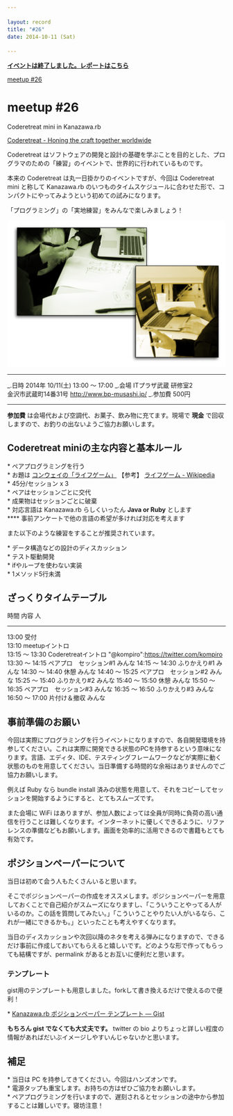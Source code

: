 ```yaml
---

layout: record
title: "#26"
date: 2014-10-11 (Sat)

---
```


<p>
<a href="./report.html"><strong>イベントは終了しました。レポートはこちら</strong></a></p>

<div class="doorkeeper-widget">
<a class="doorkeeper-registration-widget" href="http://kzrb.doorkeeper.jp/events/15503">meetup
#26</a><script src="http://widgets.doorkeeper.jp/w/widget.js"></script>

</div>

meetup #26
===========

Coderetreat mini in Kanazawa.rb

[Coderetreat - Honing the craft together
worldwide](http://coderetreat.org/)

Coderetreat
はソフトウェアの開発と設計の基礎を学ぶことを目的とした、プログラマのための「練習」のイベントで、世界的に行われているものです。

本来の Coderetreat は丸一日掛かりのイベントですが、今回は Coderetreat
mini と称して Kanazawa.rb
のいつものタイムスケジュールに合わせた形で、コンパクトにやってみようという初めての試みになります。

「プログラミング」の「実地練習」をみんなで楽しみましょう！

![](pair-programming.png)

  ----------- -------------------------------------------
  \_.日時     2014年 10/11(土) 13:00 〜 17:00
  \_.会場     ITプラザ武蔵 研修室2<br>金沢市武蔵町14番31号 <a href="http://www.bp-musashi.jp/">http://www.bp-musashi.jp/</a>
  \_.参加費   500円
  ----------- -------------------------------------------

**参加費** は会場代および空調代、お菓子、飲み物に充てます。現場で
**現金** で回収しますので、お釣りの出ないようご協力お願いします。

Coderetreat miniの主な内容と基本ルール
--------------------------------------

\* ペアプログラミングを行う\
 \* お題は [コンウェイの「ライフゲーム」](http://coderetreat.org/gol)
【参考】 [ライフゲーム -
Wikipedia](http://ja.wikipedia.org/wiki/%E3%83%A9%E3%82%A4%E3%83%95%E3%82%B2%E3%83%BC%E3%83%A0)\
 \* 45分/セッション x 3\
 \* ペアはセッションごとに交代\
 \* 成果物はセッションごとに破棄\
 \* 対応言語は Kanazawa.rb らしくいったん **Java or Ruby** とします\
 **** 事前アンケートで他の言語の希望が多ければ対応を考えます

また以下のような練習をすることが推奨されています。

\* データ構造などの設計のディスカッション\
 \* テスト駆動開発\
 \* ifやループを使わない実装\
 \* 1メソッド5行未満

ざっくりタイムテーブル
----------------------

  時間             内容                      人
  ---------------- ------------------------- ----------------------------------------
  13:00            受付                      
  13:10            meetupイントロ            
  13:15 〜 13:30   Coderetreatイントロ       "@kompiro":https://twitter.com/kompiro
  13:30 〜 14:15   ペアプロ　セッション#1   みんな
  14:15 〜 14:30   ふりかえり#1             みんな
  14:30 〜 14:40   休憩                      みんな
  14:40 〜 15:25   ペアプロ　セッション#2   みんな
  15:25 〜 15:40   ふりかえり#2             みんな
  15:40 〜 15:50   休憩                      みんな
  15:50 〜 16:35   ペアプロ　セッション#3   みんな
  16:35 〜 16:50   ふりかえり#3             みんな
  16:50 〜 17:00   片付け＆撤収              みんな

事前準備のお願い
----------------

今回は実際にプログラミングを行うイベントになりますので、各自開発環境を持参してください。これは実際に開発できる状態のPCを持参するという意味になります。言語、エディタ、IDE、テスティングフレームワークなどが実際に動く状態のものを用意してください。当日準備する時間的な余裕はありませんのでご協力お願いします。

例えば Ruby なら bundle install
済みの状態を用意して、それをコピーしてセッションを開始するようにすると、とてもスムーズです。

また会場に WiFi
はありますが、参加人数によっては全員が同時に負荷の高い通信を行うことは難しくなります。インターネットに優しくできるように、リファレンスの準備などもお願いします。画面を効率的に活用できるので書籍もとても有効です。

ポジションペーパーについて
--------------------------

当日は初めて会う人もたくさんいると思います。

そこでポジションペーパーの作成をオススメします。ポジションペーパーを用意しておくことで自己紹介がスムーズになりますし、「こういうことやってる人がいるのか。この話を質問してみたい。」「こういうことやりたい人がいるなら、これが一緒にできるかも。」といったことも考えやすくなります。

当日のディスカッションや次回以降のネタを考える弾みになりますので、できるだけ事前に作成しておいてもらえると嬉しいです。どのような形で作ってもらっても結構ですが、permalink
があるとお互いに便利だと思います。

### テンプレート

gist用のテンプレートも用意しました。forkして書き換えるだけで使えるので便利！

\* [Kanazawa.rb ポジションペーパー テンプレート —
Gist](https://gist.github.com/5a523ec3180002229a32)

**もちろん gist でなくても大丈夫です。** twitter の bio
よりちょっと詳しい程度の情報があればだいぶイメージしやすいんじゃないかと思います。

補足
----

\* 当日は PC を持参してきてください。今回はハンズオンです。\
 \* 電源タップも重宝します。お持ちの方はぜひご協力をお願いします。\
 \*
ペアプログラミングを行いますので、遅刻されるとセッションの途中から参加することは難しいです。寝坊注意！
